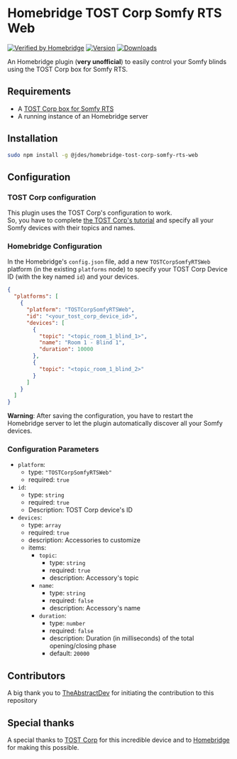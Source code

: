 # Homebridge TOST Corp Somfy RTS Web

[![Verified by Homebridge](https://badgen.net/badge/homebridge/verified/purple)](https://github.com/homebridge/homebridge/wiki/Verified-Plugins)
[![Version](https://badgen.net/npm/v/@jdes/homebridge-tost-corp-somfy-rts-web/latest?icon=npm&label)](https://www.npmjs.com/package/@jdes/homebridge-tost-corp-somfy-rts-web)
[![Downloads](https://badgen.net/npm/dt/@jdes/homebridge-tost-corp-somfy-rts-web/latest?label=downloads)](https://www.npmjs.com/package/@jdes/homebridge-tost-corp-somfy-rts-web)

An Homebridge plugin (**very unofficial**) to easily control your Somfy blinds using the TOST Corp box for Somfy RTS.

## Requirements

- A [TOST Corp box for Somfy RTS](https://www.tostcorp.com/boxsomfyrts)
- A running instance of an Homebridge server

## Installation

```bash
sudo npm install -g @jdes/homebridge-tost-corp-somfy-rts-web
```

## Configuration

### TOST Corp configuration

This plugin uses the TOST Corp's configuration to work.  
So, you have to complete [the TOST Corp's tutorial](https://www.tostcorp.com/plug-and-play) and specify all your Somfy devices with their topics and names.

### Homebridge Configuration

In the Homebridge's `config.json` file, add a new `TOSTCorpSomfyRTSWeb` platform (in the existing `platforms` node) to specify your TOST Corp Device ID (with the key named `id`) and your devices.

```json
{
  "platforms": [
    {
      "platform": "TOSTCorpSomfyRTSWeb",
      "id": "<your_tost_corp_device_id>",
      "devices": [
        {
          "topic": "<topic_room_1_blind_1>",
          "name": "Room 1 - Blind 1",
          "duration": 10000
        },
        {
          "topic": "<topic_room_1_blind_2>"
        }
      ]
    }
  ]
}
```

**Warning**: After saving the configuration, you have to restart the Homebridge server to let the plugin automatically discover all your Somfy devices.

### Configuration Parameters

- `platform`:
  - type: `"TOSTCorpSomfyRTSWeb"`
  - required: `true`
- `id`:
  - type: `string`
  - required: `true`
  - Description: TOST Corp device's ID
- `devices`:
  - type: `array`
  - required: `true`
  - description: Accessories to customize
  - items:
    - `topic`:
      - type: `string`
      - required: `true`
      - description: Accessory's topic
    - `name`:
      - type: `string`
      - required: `false`
      - description: Accessory's name
    - `duration`:
      - type: `number`
      - required: `false`
      - description: Duration (in milliseconds) of the total opening/closing phase
      - default: `20000`

## Contributors

A big thank you to [TheAbstractDev](https://github.com/TheAbstractDev) for initiating the contribution to this repository

## Special thanks

A special thanks to [TOST Corp](https://www.tostcorp.com/boxsomfyrts) for this incredible device and to [Homebridge](https://github.com/homebridge/homebridge) for making this possible.
